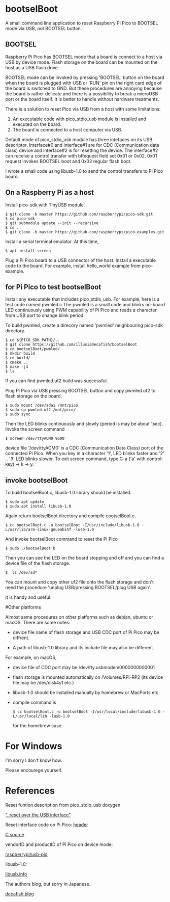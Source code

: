 # bootselBoot
A small command line application to reset Raspberry Pi Pico to BOOTSEL mode via USB, not BOOTSEL button.

## BOOTSEL

Raspberry Pi Pico has BOOTSEL mode that a board is connect to a host via USB by device mode. Flash storage on the board can be mounted on the host as a USB flash drive.

BOOTSEL mode can be invoked by pressing 'BOOTSEL' button on the board when the board is plugged with USB or 'RUN' pin on the right card edge of the board is switched to GND. But these procedures are annoying because the board is rather delicate and there is a possibility to break a microUSB port or the board itself. It is better to handle without hardware treatments.

There is a solution to reset Pico via USB from a host with some limitations:

1. An executable code with pico_stdio_usb module is installed and executed on the board.
2. The board is connected to a host computer via USB.

Default mode of pico_stdio_usb module has three intefaces on its USB descriptor. Interface#0 and interface#1 are for CDC (Communication data class) device and interface#2 is for resetting the device. The interface#2 can receive a control transfer with bRequest field set 0x01 or 0x02. 0x01 request invokes BOOTSEL boot and 0x02 regular flash boot.

I wrote a small code using libusb-1.0 to send the control transfers to Pi Pico board.

## On a Raspberry Pi as a host

Install pico-sdk with TinyUSB module.

```
$ git clone -b master https://github.com/raspberrypi/pico-sdk.git
$ cd pico-sdk
$ git submodule update --init --recursive
$ cd ..
$ git clone -b master https://github.com/raspberrypi/pico-examples.git
```


Install a serial terminal emulator. At this time, 

```
$ apt install screen
```

Plug a Pi Pico board to a USB connector of the host. Install a executable code to the board. For example, install hello_world example from pico-example.

## for Pi Pico to test bootselBoot

Install any executable that includes pico_stdio_usb. For example, here is a test code named pwmled.c The pwmled is a small code and blinks on-board LED continuously using PWM capability of Pi Pico and reads a character from USB port to change blink period.

To build pwmled, create a direcory named 'pwmled' neighbouring pico-sdk directory.

```
$ cd ${PICO_SDK_PATH}/..
$ git clone https://github.com/illusiaDecafish/bootselBoot
$ cd bootselBoot/pwmled/
$ mkdir build
$ cd build/
$ cmake ..
$ make -j4
$ ls
```

If you can find pwmled.uf2 build was successful.

Plug Pi Pico via USB pressing BOOTSEL button and  copy pwmled.uf2 to flash storage on the board.

```
$ sudo mount /dev/sda1 /mnt/pico
$ sudo cp pwmled.uf2 /mnt/pico/
$ sudo sync
```

Then the LED blinks continuously and slowly (period is may be about 1sec). Invoke the screen command

```
$ screen /dev/ttyACM0 9600
```

device file '/dev/ttyACM0' is a CDC (Communication Data Class) port of the connected Pi Pico. When you key in a character '1', LED blinks faster and '2' .. '9' LED blinks slower. To exit screen command, type C-a ('a' with control-key) -> k -> y.

## invoke bootselBoot

To build bootselBoot.c, libusb-1.0 library should be installed.

```
$ sudo apt update
$ sudo apt install libusb-1.0
```

Again return bootselBoot directory and compile cootselBoot.c.
```
$ cc bootselBoot.c -o bootselBoot -I/usr/include/libusb-1.0 -L/usr/lib/arm-linux-gnueabihf -lusb-1.0
```

And invoke bootselBoot command to reset the Pi Pico

```
$ sudo ./bootselBoot b
```

Then you can see the LED on the board stopping and off and you can find a device file of the flash storage.

```
$  ls /dev/sd*
```

You can mount and copy other uf2 file onto the flash storage and don't need the procedure 'unplug USB/pressing BOOTSEL/plug USB again'.

It is handy and useful.

#Other platforms

Almost same procedures on other platforms such as debian, ubuntu or macOS. There are some notes: 

- device file name of flash storage and USB CDC port of Pi Pico may be diffrent.

- A path of libusb-1.0 library and its include file may also be different.

For example, on macOS,

- device file of CDC port may be /dev/tty.usbmodem0000000000001

- flash storage is mounted automatically on /Volumes/RPI-RP2 (its device file may be /dev/disk4s1 etc.)

- libusb-1.0 should be installed manually by homebrew or MacPorts etc.

- compile command is 
  ```
  $ cc bootselBoot.c -o bootselBoot -I/usr/local/include/libusb-1.0 -L/usr/local/lib -lusb-1.0
  ```
  for the homebrew case.

# For Windows
I'm sorry I don't know how.

Please encourege yourself.

# References

Reset funtion description from pico_stdio_usb doxygen

["..reset over the USB interface"](https://raspberrypi.github.io/pico-sdk-doxygen/group__pico__stdio__usb.html)

Reset interface code on Pi Pico:
[header](https://raspberrypi.github.io/pico-sdk-doxygen/reset__interface_8h_source.html)

[C source](https://github.com/raspberrypi/pico-sdk/blob/master/src/rp2_common/pico_stdio_usb/reset_interface.c)

vendorID and productID of Pi Pico on device mode:

[raspberrypi/usb-pid](https://github.com/raspberrypi/usb-pid)

libusb-1.0:

[libusb.info](https://libusb.info)

The authors blog, but sorry in Japanese.

[decafish.blog](https://decafish.blog.ss-blog.jp)

